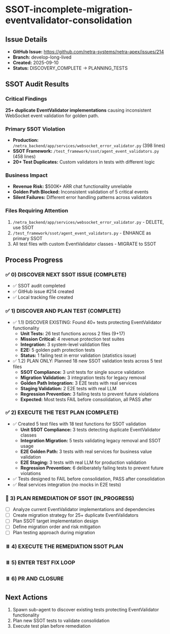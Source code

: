 # SSOT-incomplete-migration-eventvalidator-consolidation

## Issue Details
- **GitHub Issue:** https://github.com/netra-systems/netra-apex/issues/214
- **Branch:** develop-long-lived  
- **Created:** 2025-09-10
- **Status:** DISCOVERY_COMPLETE → PLANNING_TESTS

## SSOT Audit Results

### Critical Findings
**25+ duplicate EventValidator implementations** causing inconsistent WebSocket event validation for golden path.

### Primary SSOT Violation
- **Production:** `/netra_backend/app/services/websocket_error_validator.py` (398 lines)
- **SSOT Framework:** `/test_framework/ssot/agent_event_validators.py` (458 lines)  
- **20+ Test Duplicates:** Custom validators in tests with different logic

### Business Impact
- **Revenue Risk:** $500K+ ARR chat functionality unreliable
- **Golden Path Blocked:** Inconsistent validation of 5 critical events
- **Silent Failures:** Different error handling patterns across validators

### Files Requiring Attention
1. `/netra_backend/app/services/websocket_error_validator.py` - DELETE, use SSOT
2. `/test_framework/ssot/agent_event_validators.py` - ENHANCE as primary SSOT
3. All test files with custom EventValidator classes - MIGRATE to SSOT

## Process Progress

### ✅ 0) DISCOVER NEXT SSOT ISSUE (COMPLETE)
- ✅ SSOT audit completed
- ✅ GitHub issue #214 created
- ✅ Local tracking file created

### ✅ 1) DISCOVER AND PLAN TEST (COMPLETE)
- ✅ 1.1) DISCOVER EXISTING: Found 40+ tests protecting EventValidator functionality
  - **Unit Tests:** 26 test functions across 2 files (9+17)
  - **Mission Critical:** 4 revenue protection test suites 
  - **Integration:** 3 system-level validation files
  - **E2E:** 5 golden path protection tests
  - **Status:** 1 failing test in error validation (statistics issue)
- ✅ 1.2) PLAN ONLY: Planned 18 new SSOT validation tests across 5 test files
  - **SSOT Compliance:** 3 unit tests for single source validation
  - **Migration Validation:** 3 integration tests for legacy removal
  - **Golden Path Integration:** 3 E2E tests with real services
  - **Staging Validation:** 2 E2E tests with real LLM
  - **Regression Prevention:** 3 failing tests to prevent future violations
  - **Expected:** Most tests FAIL before consolidation, all PASS after

### ✅ 2) EXECUTE THE TEST PLAN (COMPLETE)
- ✅ Created 5 test files with 18 test functions for SSOT validation
  - **Unit SSOT Compliance:** 3 tests detecting duplicate EventValidator classes
  - **Integration Migration:** 5 tests validating legacy removal and SSOT usage
  - **E2E Golden Path:** 3 tests with real services for business value validation
  - **E2E Staging:** 3 tests with real LLM for production validation
  - **Regression Prevention:** 6 deliberately failing tests to prevent future violations
- ✅ Tests designed to FAIL before consolidation, PASS after consolidation
- ✅ Real services integration (no mocks in E2E tests)

### 🔄 3) PLAN REMEDIATION OF SSOT (IN_PROGRESS)
- [ ] Analyze current EventValidator implementations and dependencies
- [ ] Create migration strategy for 25+ duplicate EventValidators
- [ ] Plan SSOT target implementation design
- [ ] Define migration order and risk mitigation
- [ ] Plan testing approach during migration
### ⏸️ 4) EXECUTE THE REMEDIATION SSOT PLAN
### ⏸️ 5) ENTER TEST FIX LOOP
### ⏸️ 6) PR AND CLOSURE

## Next Actions
1. Spawn sub-agent to discover existing tests protecting EventValidator functionality
2. Plan new SSOT tests to validate consolidation
3. Execute test plan before remediation
